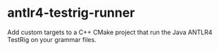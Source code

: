 # antlr4-testrig-runner
 Add custom targets to a C++ CMake project that run the Java ANTLR4 TestRig on your grammar files.

